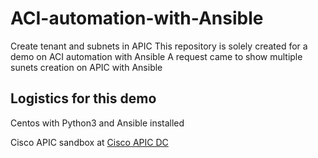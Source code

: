 # ACI-automation-with-Ansible
Create tenant and subnets in APIC
This repository is solely created for a demo on ACI automation with Ansible
A request came to show multiple sunets creation on APIC with Ansible

Logistics for this demo
-----------------------
Centos with Python3 and Ansible installed

Cisco APIC sandbox at [Cisco APIC DC](https://sandboxapicdc.cisco.com)
